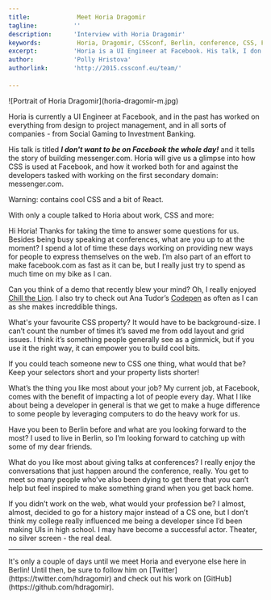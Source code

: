 ```yaml
---
title:             Meet Horia Dragomir 
tagline:          ''
description:      'Interview with Horia Dragomir'
keywords:          Horia, Dragomir, CSSconf, Berlin, conference, CSS, Facebook
excerpt:          'Horia is a UI Engineer at Facebook. His talk, I don't want to be on Facebook the whole day!, tells the story of building messenger.com. '
author:           'Polly Hristova'
authorlink:       'http://2015.cssconf.eu/team/'

---
```


<div class="blog-img blog-img--center">
  ![Portrait of Horia Dragomir](horia-dragomir-m.jpg)
</div>

Horia is currently a UI Engineer at Facebook, and in the past has worked on everything from design to project management, and in all sorts of companies - from Social Gaming to Investment Banking. 

His talk is titled _**I don't want to be on Facebook the whole day!**_ and it tells the story of building messenger.com. Horia will give us a glimpse into how CSS is used at Facebook, and how it worked both for and against the developers tasked with working on the first secondary domain: messenger.com. 

Warning: contains cool CSS and a bit of React.

With only a couple talked to Horia about work, CSS and more:

<span class="strong-border">Hi Horia! Thanks for taking the time to answer some questions for us. Besides being busy speaking at conferences, what are you up to at the moment?</span>
I spend a lot of time these days working on providing new ways for people to express themselves on the web. I’m also part of an effort to make facebook.com as fast as it can be, but I really just try to spend as much time on my bike as I can.

<span class="strong-border">Can you think of a demo that recently blew your mind?</span>
Oh, I really enjoyed [Chill the Lion](http://codepen.io/Yakudoo/pen/YXxmYR). I also try to check out Ana Tudor’s [Codepen](http://codepen.io/thebabydino/) as often as I can as she makes increddible things.

<span class="strong-border">What's your favourite CSS property?</span>
It would have to be background-size. I can’t count the number of times it’s saved me from odd layout and grid issues. I think it’s something people generally see as a gimmick, but if you use it the right way, it can empower you to build cool bits.

<span class="strong-border">If you could teach someone new to CSS one thing, what would that be?</span>
Keep your selectors short and your property lists shorter!

<span class="strong-border">What’s the thing you like most about your job?</span>
My current job, at Facebook, comes with the benefit of impacting a lot of people every day. What I like about being a developer in general is that we get to make a huge difference to some people by leveraging computers to do the heavy work for us.

<span class="strong-border">Have you been to Berlin before and what are you looking forward to the most?</span>
I used to live in Berlin, so I’m looking forward to catching up with some of my dear friends.

<span class="strong-border">What do you like most about giving talks at conferences?</span>
I really enjoy the conversations that just happen around the conference, really. You get to meet so many people who’ve also been dying to get there that you can’t help but feel inspired to make something grand when you get back home.

<span class="strong-border">If you didn’t work on the web, what would your profession be?</span>
I almost, almost, decided to go for a history major instead of a CS one, but I don’t think my college really influenced me being a developer since I’d been making UIs in high school. I may have become a successful actor. Theater, no silver screen - the real deal.
<hr>
It's only a couple of days until we meet Horia and everyone else here in Berlin! Until then, be sure to follow him on [Twitter](https://twitter.com/hdragomir) and check out his work on [GitHub](https://github.com/hdragomir).
